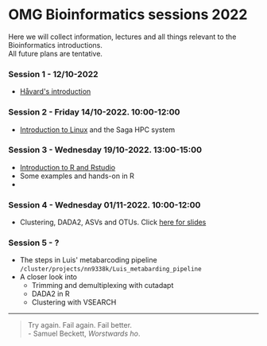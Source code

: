 # OMG Bioinformatics sessions 2022
Here we will collect information, lectures and all things relevant to the Bioinformatics introductions.   
All future plans are tentative. 

### Session 1 - 12/10-2022
 - [Håvard's introduction](lectures/bioinfo_OMG.pdf)


### Session 2 - Friday 14/10-2022. 10:00-12:00
  - [Introduction to Linux](lectures/Intro_to_unix_short.pdf) and the Saga HPC system

### Session 3 - Wednesday 19/10-2022. 13:00-15:00
- [Introduction to R and Rstudio](introduction_to_R)
- Some examples and hands-on in R
- 
### Session 4 - Wednesday 01/11-2022. 10:00-12:00
  - Clustering, DADA2, ASVs and OTUs. Click [here for slides](lectures/Clustering_lecture.pdf)

### Session 5 - ?
  - The steps in Luis' metabarcoding pipeline
     ```/cluster/projects/nn9338k/Luis_metabarding_pipeline```
  - A closer look into 
    - Trimming and demultiplexing with cutadapt
    - DADA2 in R
    - Clustering with VSEARCH


  --- 
> Try again. Fail again. Fail better.   
> \- Samuel Beckett, *Worstwards ho*. 